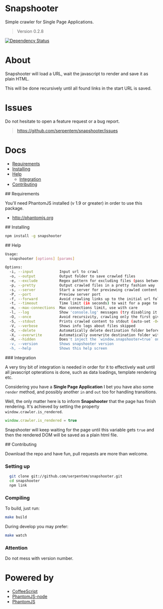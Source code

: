 # Snapshooter

Simple crawler for Single Page Applications.

> Version 0.2.8

[![Dependency Status](https://gemnasium.com/serpentem/snapshooter.png)](https://gemnasium.com/serpentem/snapshooter)

# About

Snapshooter will load a URL, wait the javascript to render and save it as plain
HTML.

This will be done recursively until all found links in the start URL is saved.

# Issues

Do not hesitate to open a feature request or a bug report.
> https://github.com/serpentem/snapshooter/issues

# Docs
  - [Requirements](#requirements)
  - [Installing](#installing)
  - [Help](#help)
    - [Integration](#integration)
  - [Contributing](#contributing)

<a name="requirements" />
## Requirements

You'll need PhantomJS installed (v 1.9 or greater) in order to use this package.
 * http://phantomjs.org


<a name="installing" />
## Installing

````bash
npm install -g snapshooter
````

<a name="help" />
## Help

````bash
Usage:
  snapshooter [options] [params]

Options:
  -i, --input            Input url to crawl                                                
  -o, --output           Output folder to save crawled files                               
  -e, --exclude          Regex pattern for excluding files (pass between quotes)           
  -p, --pretty           Output crawled files in a pretty fashion way                      
  -s, --server           Start a server for previewing crawled content                     
  -P, --port             Preview server port                                                 [default: 8080]
  -f, --forward          Avoid crawling links up to the initial url folder                 
  -t, --timeout          Time limit (in seconds) to wait for a page to render                [default: 15]
  -m, --max-connections  Max connections limit, use with care                                [default: 10]
  -l, --log              Show 'console.log' messages (try disabling it if phantom crashes) 
  -O, --once             Avoid recursivity, crawling only the first given url              
  -S, --stdout           Prints crawled content to stdout (auto-set -O=true -l=false)      
  -V, --verbose          Shows info logs about files skipped                               
  -D, --delete           Automatically delete destination folder before writing new files  
  -X, --overwrite        Automatically overwrite destination folder with new files         
  -H, --hidden           Does't inject the `window.snapshooter=true` on pages being crawled
  -v, --version          Shows snapshooter version                                         
  -h, --help             Shows this help screen  
````

<a name="integration" />
### Integration

A very tiny bit of integration is needed in order for it to effectively wait
until all javascript opterations is done, such as data loadings, template
rendering etc.

Considering you have a **Single Page Application** I bet you have also some
`render` method, and possibly another `in` and `out` too for handling
transitions.

Well, the only matter here is to inform **Snapshooter** that the page has finish
rendering. It's achieved by setting the property `window.crawler.is_rendered`.

````javascript
window.crawler.is_rendered = true
````

Snapshooter will keep waiting for the page until this variable gets `true` and
then the rendered DOM will be saved as a plain html file.


<a name="contributing"/>
## Contributing

Download the repo and have fun, pull requests are more than welcome.

### Setting up

````bash
  git clone git://github.com/serpentem/snapshooter.git
  cd snapshooter
  npm link
````

### Compiling

To build, just run:

````bash
make build
````

During develop you may prefer:

````bash
make watch
````

### Attention

Do not mess with version number.

# Powered by
 - [CoffeeScript](https://github.com/jashkenas/coffee-script)
 - [PhantomJS-node](https://github.com/sgentle/phantomjs-node)
 - [PhantomJS](http://phantomjs.org)